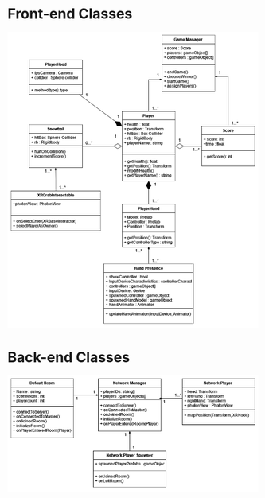 # Front-end Classes
![Frontend Class Diagram](../resources/ClassDiagram-Frontend.png)

# Back-end Classes
![Backend Class Diagram](../resources/ClassDiagram-Backend.png)
